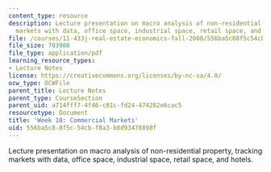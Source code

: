 ```yaml
---
content_type: resource
description: Lecture presentation on macro analysis of non-residential property, tracking
  markets with data, office space, industrial space, retail space, and hotels.
file: /courses/11-433j-real-estate-economics-fall-2008/556ba5c88f5c54cbf8a3b8d93478898f_wk10.pdf
file_size: 703900
file_type: application/pdf
learning_resource_types:
- Lecture Notes
license: https://creativecommons.org/licenses/by-nc-sa/4.0/
ocw_type: OCWFile
parent_title: Lecture Notes
parent_type: CourseSection
parent_uid: a714fff7-4f46-c81c-fd24-474282e6cac5
resourcetype: Document
title: 'Week 10: Commercial Markets'
uid: 556ba5c8-8f5c-54cb-f8a3-b8d93478898f
---
```

Lecture presentation on macro analysis of non-residential property, tracking markets with data, office space, industrial space, retail space, and hotels.